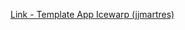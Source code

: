 [Link - Template App Icewarp (jjmartres)](https://github.com/jjmartres/Zabbix/tree/master/zbx-templates/zbx-icewarp)
